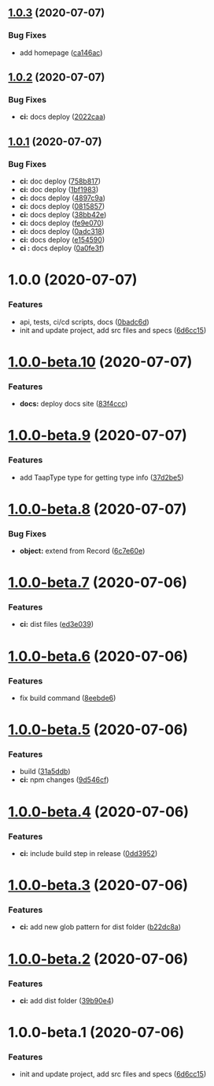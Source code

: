 ## [1.0.3](https://github.com/schuchard/taap/compare/v1.0.2...v1.0.3) (2020-07-07)


### Bug Fixes

* add homepage ([ca146ac](https://github.com/schuchard/taap/commit/ca146ac2cb89ca8cf86748bb5f08187a1c085747))

## [1.0.2](https://github.com/schuchard/taap/compare/v1.0.1...v1.0.2) (2020-07-07)


### Bug Fixes

* **ci:** docs deploy ([2022caa](https://github.com/schuchard/taap/commit/2022caa7ca9dfe731f9658cb9eeec3f714caf606))

## [1.0.1](https://github.com/schuchard/taap/compare/v1.0.0...v1.0.1) (2020-07-07)


### Bug Fixes

* **ci:** doc deploy ([758b817](https://github.com/schuchard/taap/commit/758b8170580c358047045ce286dd76c89b39ca09))
* **ci:** doc deploy ([1bf1983](https://github.com/schuchard/taap/commit/1bf19831ad741a44fe4bcffa973c55d99e0ebff0))
* **ci:** docs deploy ([4897c9a](https://github.com/schuchard/taap/commit/4897c9a58bbcc178d39c1bdfa0d46d94689a1f94))
* **ci:** docs deploy ([0815857](https://github.com/schuchard/taap/commit/08158573c064acf362bf18ef5e0c56420ea4424b))
* **ci:** docs deploy ([38bb42e](https://github.com/schuchard/taap/commit/38bb42e1bf0cc33016f07421e29563c08689557f))
* **ci:** docs deploy ([fe9e070](https://github.com/schuchard/taap/commit/fe9e070d0d82082e5d03014b89f266f56c2d0010))
* **ci:** docs deploy ([0adc318](https://github.com/schuchard/taap/commit/0adc318383b7667b90b00ff6d369969517b1341d))
* **ci:** docs deploy ([e154590](https://github.com/schuchard/taap/commit/e1545906355463bf41336e1619e4d395f836fe89))
* **ci :** docs deploy ([0a0fe3f](https://github.com/schuchard/taap/commit/0a0fe3f42217ad78bf1f8bdac56642a4e265c1ab))

# 1.0.0 (2020-07-07)


### Features

* api, tests, ci/cd scripts, docs ([0badc6d](https://github.com/schuchard/taap/commit/0badc6df863314e3ace04ce4b1ce848a550d52b4))
* init and update project, add src files and specs ([6d6cc15](https://github.com/schuchard/taap/commit/6d6cc15767bfbfef82c2bda1de0d78843fc76650))

# [1.0.0-beta.10](https://github.com/schuchard/taap/compare/v1.0.0-beta.9...v1.0.0-beta.10) (2020-07-07)


### Features

* **docs:** deploy docs site ([83f4ccc](https://github.com/schuchard/taap/commit/83f4ccc37201d5e70b8ea859373604a6c8c827ba))

# [1.0.0-beta.9](https://github.com/schuchard/taap/compare/v1.0.0-beta.8...v1.0.0-beta.9) (2020-07-07)


### Features

* add TaapType type for getting type info ([37d2be5](https://github.com/schuchard/taap/commit/37d2be5aa2cf3daa497d58303265bd2cffef21f6))

# [1.0.0-beta.8](https://github.com/schuchard/taap/compare/v1.0.0-beta.7...v1.0.0-beta.8) (2020-07-07)


### Bug Fixes

* **object:** extend from Record ([6c7e60e](https://github.com/schuchard/taap/commit/6c7e60e00587966e2ff3424e20f7495e094eee3d))

# [1.0.0-beta.7](https://github.com/schuchard/taap/compare/v1.0.0-beta.6...v1.0.0-beta.7) (2020-07-06)


### Features

* **ci:** dist files ([ed3e039](https://github.com/schuchard/taap/commit/ed3e039b4de022b7c9f43991faa536c5d04260b3))

# [1.0.0-beta.6](https://github.com/schuchard/taap/compare/v1.0.0-beta.5...v1.0.0-beta.6) (2020-07-06)


### Features

* fix build command ([8eebde6](https://github.com/schuchard/taap/commit/8eebde6b071130355e9000140cf6f9f3f9adf4d0))

# [1.0.0-beta.5](https://github.com/schuchard/taap/compare/v1.0.0-beta.4...v1.0.0-beta.5) (2020-07-06)


### Features

* build ([31a5ddb](https://github.com/schuchard/taap/commit/31a5ddbc0956819e4d209fc3f3ffa62cfd1ef360))
* **ci:** npm changes ([9d546cf](https://github.com/schuchard/taap/commit/9d546cf9d28a2ad6917dda0ba4424af2ca9c542f))

# [1.0.0-beta.4](https://github.com/schuchard/taap/compare/v1.0.0-beta.3...v1.0.0-beta.4) (2020-07-06)


### Features

* **ci:** include build step in release ([0dd3952](https://github.com/schuchard/taap/commit/0dd3952382fc062bf4f1eb284d2e6d7c67d8b607))

# [1.0.0-beta.3](https://github.com/schuchard/taap/compare/v1.0.0-beta.2...v1.0.0-beta.3) (2020-07-06)


### Features

* **ci:** add new glob pattern for dist folder ([b22dc8a](https://github.com/schuchard/taap/commit/b22dc8a16dbd11b184c4b8879d1297d9c8b28627))

# [1.0.0-beta.2](https://github.com/schuchard/taap/compare/v1.0.0-beta.1...v1.0.0-beta.2) (2020-07-06)


### Features

* **ci:** add dist folder ([39b90e4](https://github.com/schuchard/taap/commit/39b90e443407d4ae28807c031a232d71c203c27e))

# 1.0.0-beta.1 (2020-07-06)


### Features

* init and update project, add src files and specs ([6d6cc15](https://github.com/schuchard/taap/commit/6d6cc15767bfbfef82c2bda1de0d78843fc76650))
